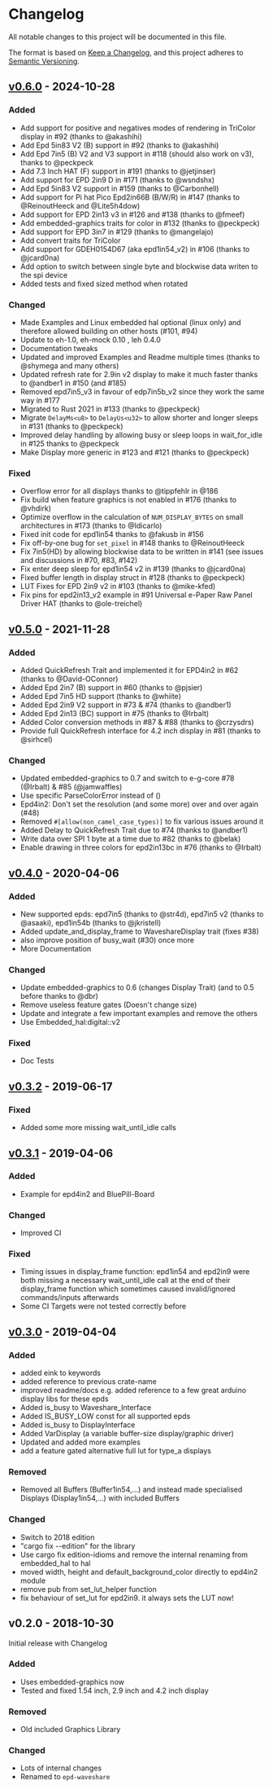 # Changelog

All notable changes to this project will be documented in this file.

The format is based on [Keep a Changelog](https://keepachangelog.com/en/1.0.0/),
and this project adheres to [Semantic Versioning](https://semver.org/spec/v2.0.0.html).

## [v0.6.0] - 2024-10-28

### Added

- Add support for positive and negatives modes of rendering in TriColor display in #92 (thanks to @akashihi)
- Add Epd 5in83 V2 (B) support in #92 (thanks to @akashihi)
- Add Epd 7in5 (B) V2 and V3 support in #118 (should also work on v3), thanks to @peckpeck
- Add 7.3 Inch HAT (F) support in #191 (thanks to @jetjinser)
- Add support for EPD 2in9 D in #171 (thanks to @wsndshx)
- Add Epd 5in83 V2 support in #159 (thanks to @Carbonhell)
- Add support for Pi hat Pico Epd2in66B (B/W/R) in #147 (thanks to @ReinoutHeeck and @Lite5h4dow)
- Add support for EPD 2in13 v3 in #126 and #138 (thanks to @fmeef)
- Add embedded-graphics traits for color in #132 (thanks to @peckpeck)
- Add support for EPD 3in7 in #129 (thanks to @mangelajo)
- Add convert traits for TriColor
- Add support for GDEH0154D67 (aka epd1in54_v2) in #106 (thanks to @jcard0na)
- Add option to switch between single byte and blockwise data writen to the spi device
- Added tests and fixed sized method when rotated

### Changed

- Made Examples and Linux embedded hal optional (linux only) and therefore allowed building on other hosts (#101, #94)
- Update to eh-1.0, eh-mock 0.10 , leh 0.4.0
- Documentation tweaks
- Updated and improved Examples and Readme multiple times (thanks to @shymega and many others)
- Updated refresh rate for 2.9in v2 display to make it much faster thanks to @andber1 in #150 (and #185)
- Removed epd7in5_v3 in favour of edp7in5b_v2 since they work the same way in #177
- Migrated to Rust 2021 in #133 (thanks to @peckpeck)
- Migrate `DelayMs<u8>` to `DelayUs<u32>` to allow shorter and longer sleeps in #131 (thanks to @peckpeck)
- Improved delay handling by allowing busy or sleep loops in wait_for_idle in #125 thanks to @peckpeck
- Make Display more generic in #123 and #121 (thanks to @peckpeck)

### Fixed

- Overflow error for all displays thanks to @tippfehlr in @186
- Fix build when feature graphics is not enabled in #176 (thanks to @vhdirk)
- Optimize overflow in the calculation of `NUM_DISPLAY_BYTES` on small architectures in #173 (thanks to @Idicarlo)
- Fixed init code for epd1in54 thanks to @fakusb in #156
- Fix off-by-one bug for `set_pixel` in #148 thanks to @ReinoutHeeck
- Fix 7in5(HD) by allowing blockwise data to be written in #141 (see issues and discussions in #70, #83, #142)
- Fix enter deep sleep for epd1in54 v2 in #139 (thanks to @jcard0na)
- Fixed buffer length in display struct in #128 (thanks to @peckpeck)
- LUT Fixes for EPD 2in9 v2 in #103 (thanks to @mike-kfed)
- Fix pins for epd2in13_v2 example in #91 Universal e-Paper Raw Panel Driver HAT (thanks to @ole-treichel)

## [v0.5.0] - 2021-11-28

### Added

- Added QuickRefresh Trait and implemented it for EPD4in2 in #62 (thanks to @David-OConnor)
- Added Epd 2in7 (B) support in #60 (thanks to @pjsier)
- Added Epd 7in5 HD support (thanks to @whiite)
- Added Epd 2in9 V2 support in #73 & #74 (thanks to @andber1)
- Added Epd 2in13 (BC) support in #75 (thanks to @Irbalt)
- Added Color conversion methods in #87 & #88 (thanks to @crzysdrs)
- Provide full QuickRefresh interface for 4.2 inch display in #81 (thanks to @sirhcel)

### Changed

- Updated embedded-graphics to 0.7 and switch to e-g-core #78 (@Irbalt) & #85 (@jamwaffles)
- Use specific ParseColorError instead of ()
- Epd4in2: Don't set the resolution (and some more) over and over again (#48)
- Removed `#[allow(non_camel_case_types)]` to fix various issues around it
- Added Delay to QuickRefresh Trait due to #74 (thanks to @andber1)
- Write data over SPI 1 byte at a time due to #82 (thanks to @belak)
- Enable drawing in three colors for epd2in13bc in #76 (thanks to @Irbalt)

## [v0.4.0] - 2020-04-06

### Added

- New supported epds: epd7in5 (thanks to @str4d), epd7in5 v2 (thanks to @asaaki), epd1in54b (thanks to @jkristell)
- Added update_and_display_frame to WaveshareDisplay trait (fixes #38)
- also improve position of busy_wait (#30) once more
- More Documentation

### Changed

- Update embedded-graphics to 0.6 (changes Display Trait) (and to 0.5 before thanks to @dbr)
- Remove useless feature gates (Doesn't change size)
- Update and integrate a few important examples and remove the others
- Use Embedded_hal:digital::v2

### Fixed

- Doc Tests

## [v0.3.2] - 2019-06-17

### Fixed

- Added some more missing wait_until_idle calls

## [v0.3.1] - 2019-04-06

### Added

- Example for epd4in2 and BluePill-Board

### Changed

- Improved CI

### Fixed

- Timing issues in display_frame function: epd1in54 and epd2in9 were both missing a necessary wait_until_idle call at
  the end of their display_frame function which sometimes caused invalid/ignored commands/inputs afterwards
- Some CI Targets were not tested correctly before

## [v0.3.0] - 2019-04-04

### Added

- added eink to keywords
- added reference to previous crate-name
- improved readme/docs e.g. added reference to a few great arduino display libs for these epds
- Added is_busy to Waveshare_Interface
- Added IS_BUSY_LOW const for all supported epds
- Added is_busy to DisplayInterface
- Added VarDisplay (a variable buffer-size display/graphic driver)
- Updated and added more examples
- add a feature gated alternative full lut for type_a displays

### Removed

- Removed all Buffers (Buffer1in54,...) and instead made specialised Displays (Display1in54,...) with included Buffers

### Changed

- Switch to 2018 edition
- "cargo fix --edition" for the library
- Use cargo fix edition-idioms and remove the internal renaming from embedded_hal to hal
- moved width, height and default_background_color directly to epd4in2 module
- remove pub from set_lut_helper function
- fix behaviour of set_lut for epd2in9. it always sets the LUT now!

## v0.2.0 - 2018-10-30

Initial release with Changelog

### Added

- Uses embedded-graphics now
- Tested and fixed 1.54 inch, 2.9 inch and 4.2 inch display

### Removed

- Old included Graphics Library

### Changed

- Lots of internal changes
- Renamed to `epd-waveshare`

[v0.6.0]: https://github.com/Caemor/epd-waveshare/compare/v0.5.0...v0.6.0

[v0.5.0]: https://github.com/Caemor/epd-waveshare/compare/v0.4.0...v0.5.0

[v0.4.0]: https://github.com/Caemor/epd-waveshare/compare/v0.3.2...v0.4.0

[v0.3.2]: https://github.com/Caemor/epd-waveshare/compare/v0.3.1...v0.3.2

[v0.3.1]: https://github.com/Caemor/epd-waveshare/compare/v0.3.0...v0.3.1

[v0.3.0]: https://github.com/Caemor/epd-waveshare/compare/v0.2.0...v0.3.0
